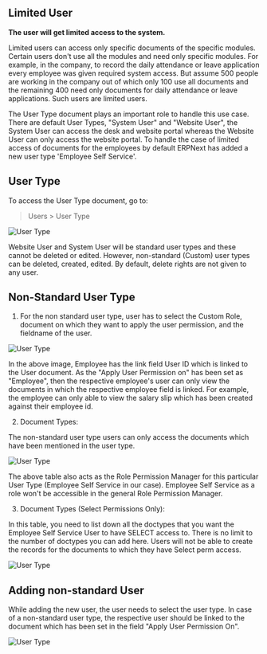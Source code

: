 ## Limited User

**The user will get limited access to the system.**

Limited users can access only specific documents of the specific modules. Certain users don't use all the modules and need only specific modules. For example, in the company, to record the daily attendance or leave application every employee was given required system access. But assume 500 people are working in the company out of which only 100 use all documents and the remaining 400 need only documents for daily attendance or leave applications. Such users are limited users.

The User Type document plays an important role to handle this use case. There are default User Types, "System User" and "Website User", the System User can access the desk and website portal whereas the Website User can only access the website portal. To handle the case of limited access of documents for the employees by default ERPNext has added a new user type 'Employee Self Service'.

## User Type

To access the User Type document, go to:

> Users > User Type

![User Type](https://docs.erpnext.com/files/user-type.png)

Website User and System User will be standard user types and these cannot be deleted or edited. However, non-standard (Custom) user types can be deleted, created, edited. By default, delete rights are not given to any user.

## Non-Standard User Type

1) For the non standard user type, user has to select the Custom Role, document on which they want to apply the user permission, and the fieldname of the user.

![User Type](https://docs.erpnext.com/files/user-type-role.png)

In the above image, Employee has the link field User ID which is linked to the User document. As the "Apply User Permission on" has been set as "Employee", then the respective employee's user can only view the documents in which the respective employee field is linked. For example, the employee can only able to view the salary slip which has been created against their employee id.

2) Document Types:

The non-standard user type users can only access the documents which have been mentioned in the user type.

![User Type](https://docs.erpnext.com/files/user-type-document-type.png)

The above table also acts as the Role Permission Manager for this particular User Type (Employee Self Service in our case). Employee Self Service as a role won't be accessible in the general Role Permission Manager.

3) Document Types (Select Permissions Only):

In this table, you need to list down all the doctypes that you want the Employee Self Service User to have SELECT access to. There is no limit to the number of doctypes you can add here. Users will not be able to create the records for the documents to which they have Select perm access.

![User Type](https://docs.erpnext.com/files/user-type-select-perm.png)

## Adding non-standard User

While adding the new user, the user needs to select the user type. In case of a non-standard user type, the respective user should be linked to the document which has been set in the field "Apply User Permission On".

![User Type](https://docs.erpnext.com/files/limited-access-user.png)